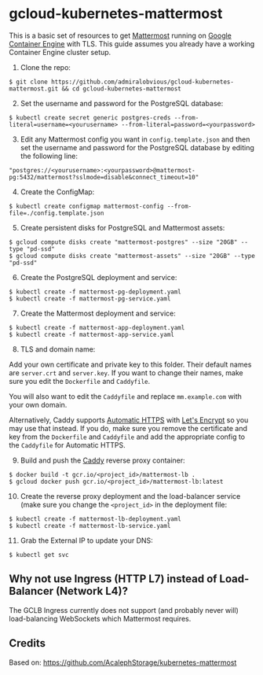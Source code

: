 # gcloud-kubernetes-mattermost
This is a basic set of resources to get [Mattermost](https://www.mattermost.org/) running on [Google Container Engine](https://cloud.google.com/container-engine/) with TLS. This guide assumes you already have a working Container Engine cluster setup.

1. Clone the repo:
```console
$ git clone https://github.com/admiralobvious/gcloud-kubernetes-mattermost.git && cd gcloud-kubernetes-mattermost
```
2. Set the username and password for the PostgreSQL database:
```console
$ kubectl create secret generic postgres-creds --from-literal=username=<yourusername> --from-literal=password=<yourpassword>
```
3. Edit any Mattermost config you want in `config.template.json` and then set the username and password for the PostgreSQL database by editing the following line:
```console
"postgres://<yourusername>:<yourpassword>@mattermost-pg:5432/mattermost?sslmode=disable&connect_timeout=10"
```
4. Create the ConfigMap:
```console
$ kubectl create configmap mattermost-config --from-file=./config.template.json
```
5. Create persistent disks for PostgreSQL and Mattermost assets:
```console
$ gcloud compute disks create "mattermost-postgres" --size "20GB" --type "pd-ssd"
$ gcloud compute disks create "mattermost-assets" --size "20GB" --type "pd-ssd"
```
6. Create the PostgreSQL deployment and service:
```console
$ kubectl create -f mattermost-pg-deployment.yaml
$ kubectl create -f mattermost-pg-service.yaml
```
7. Create the Mattermost deployment and service:
```console
$ kubectl create -f mattermost-app-deployment.yaml
$ kubectl create -f mattermost-app-service.yaml
```
8. TLS and domain name:

Add your own certificate and private key to this folder. Their default names are `server.crt` and `server.key`.
If you want to change their names, make sure you edit the `Dockerfile` and `Caddyfile`.

You will also want to edit the `Caddyfile` and replace `mm.example.com` with your own domain.

Alternatively, Caddy supports [Automatic HTTPS](https://caddyserver.com/docs/automatic-https) with [Let's Encrypt](https://letsencrypt.org/) so you may use that instead. If you do, make sure you remove the certificate and key from the `Dockerfile` and `Caddyfile` and add the appropriate config to the `Caddyfile` for Automatic HTTPS.

9. Build and push the [Caddy](https://caddyserver.com/) reverse proxy container:
```console
$ docker build -t gcr.io/<project_id>/mattermost-lb .
$ gcloud docker push gcr.io/<project_id>/mattermost-lb:latest
```
10. Create the reverse proxy deployment and the load-balancer service (make sure you change the `<project_id>` in the deployment file: 
```console
$ kubectl create -f mattermost-lb-deployment.yaml
$ kubectl create -f mattermost-lb-service.yaml
```
11. Grab the External IP to update your DNS:
```console
$ kubectl get svc
```

Why not use Ingress (HTTP L7) instead of Load-Balancer (Network L4)?
----------------------------------------------------------------
The GCLB Ingress currently does not support (and probably never will) load-balancing WebSockets which Mattermost requires.

Credits
-------
Based on: https://github.com/AcalephStorage/kubernetes-mattermost
